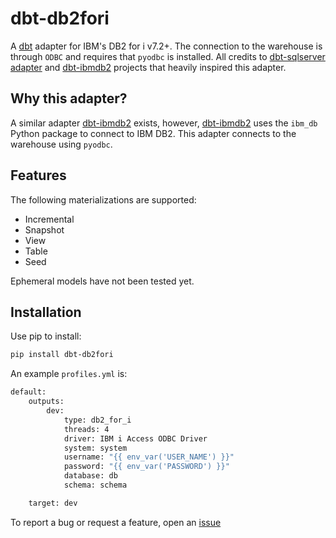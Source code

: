 # dbt-db2fori

A [dbt](https://www.getdbt.com/) adapter for IBM's DB2 for i v7.2+. The connection to the warehouse is through `ODBC` and requires that `pyodbc` is installed. All credits to [dbt-sqlserver adapter](https://github.com/dbt-msft/dbt-sqlserver) and [dbt-ibmdb2](https://github.com/aurany/dbt-ibmdb2) projects that heavily inspired this adapter.

## Why this adapter?
A similar adapter [dbt-ibmdb2](https://github.com/aurany/dbt-ibmdb2) exists, however, [dbt-ibmdb2](https://github.com/aurany/dbt-ibmdb2) uses the `ibm_db` Python package to connect to IBM DB2. This adapter connects to the warehouse using `pyodbc`.

## Features
The following materializations are supported:

- Incremental
- Snapshot
- View
- Table
- Seed

Ephemeral models have not been tested yet. 


## Installation
Use pip to install:
```bash
pip install dbt-db2fori
```
An example `profiles.yml` is:
```bash
default:
    outputs:
        dev:
            type: db2_for_i
            threads: 4
            driver: IBM i Access ODBC Driver
            system: system
            username: "{{ env_var('USER_NAME') }}"
            password: "{{ env_var('PASSWORD') }}"
            database: db
            schema: schema

    target: dev
```

To report a bug or request a feature, open an [issue](https://github.com/kaysef/dbt-db2fori/issues/new)
